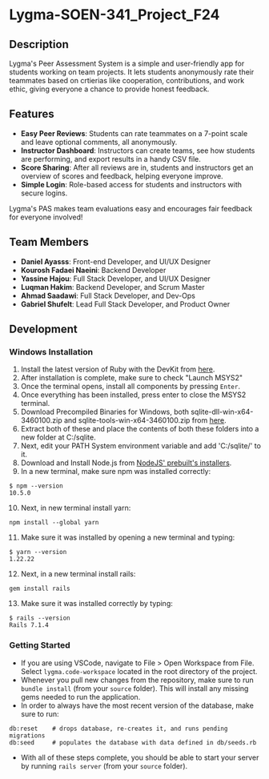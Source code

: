 # Lygma-SOEN-341_Project_F24
## Description

Lygma's Peer Assessment System is a simple and user-friendly app for students working on team projects. It lets students anonymously rate their teammates based on crtierias like cooperation, contributions, and work ethic, giving everyone a chance to provide honest feedback.


## Features

* __Easy Peer Reviews__: Students can rate teammates on a 7-point scale and leave optional comments, all anonymously.
* __Instructor Dashboard__: Instructors can create teams, see how students are performing, and export results in a handy CSV file.
* __Score Sharing__: After all reviews are in, students and instructors get an overview of scores and feedback, helping everyone improve.
* __Simple Login__: Role-based access for students and instructors with secure logins.

Lygma's PAS makes team evaluations easy and encourages fair feedback for everyone involved!


## Team Members
* __Daniel Ayasss__: Front-end Developer, and UI/UX Designer
* __Kourosh Fadaei Naeini__: Backend Developer
* __Yassine Hajou__: Full Stack Developer, and UI/UX Designer
* __Luqman Hakim__: Backend Developer, and Scrum Master
* __Ahmad Saadawi__: Full Stack Developer, and Dev-Ops
* __Gabriel Shufelt__: Lead Full Stack Developer, and Product Owner

## Development
### Windows Installation
1. Install the latest version of Ruby with the DevKit from [here](https://rubyinstaller.org/downloads/).
2. After installation is complete, make sure to check "Launch MSYS2"
3. Once the terminal opens, install all components by pressing `Enter`.
4. Once everything has been installed, press enter to close the MSYS2 terminal.
5. Download Precompiled Binaries for Windows, both sqlite-dll-win-x64-3460100.zip and sqlite-tools-win-x64-3460100.zip from [here](https://www.sqlite.org/download.html).
6. Extract both of these and place the contents of both these folders into a new folder at C:/sqlite.
7. Next, edit your PATH System environment variable and add 'C:/sqlite/' to it.
8. Download and Install Node.js from [NodeJS' prebuilt's installers](https://nodejs.org/en/download/prebuilt-installer/current).
9. In a new terminal, make sure npm was installed correctly: 
```
$ npm --version 
10.5.0
```
10. Next, in new terminal install yarn: 
```
npm install --global yarn
```
11. Make sure it was installed by opening a new terminal and typing:
```
$ yarn --version
1.22.22
```
12. Next, in a new terminal install rails: 
```
gem install rails
```
13. Make sure it was installed correctly by typing: 
```
$ rails --version
Rails 7.1.4
``` 

### Getting Started
* If you are using VSCode, navigate to File > Open Workspace from File. Select `lygma.code-workspace` located in the root directory of the project.
* Whenever you pull new changes from the repository, make sure to run `bundle install` (from your `source` folder). This will install any missing gems needed to run the application.
* In order to always have the most recent version of the database, make sure to run:
```
db:reset    # drops database, re-creates it, and runs pending migrations
db:seed     # populates the database with data defined in db/seeds.rb
```
* With all of these steps complete, you should be able to start your server by running `rails server` (from your `source` folder).
                                                                                                                                     